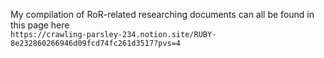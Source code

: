 My compilation of RoR-related researching documents can all be found in this page here\
`https://crawling-parsley-234.notion.site/RUBY-8e232860266946d09fcd74fc261d3517?pvs=4 `
